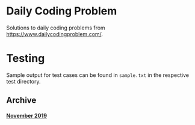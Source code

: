 # Daily Coding Problem

 Solutions to daily coding problems from https://www.dailycodingproblem.com/.

# Testing

Sample output for test cases can be found in `sample.txt` in the respective test directory.

## Archive
#### [November 2019](./2019/November)
